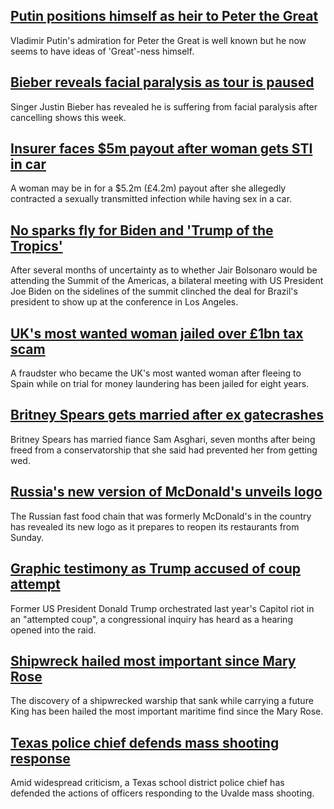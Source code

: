 ## [Putin positions himself as heir to Peter the Great](https://www.bbc.com/news/world-europe-61767191)
Vladimir Putin's admiration for Peter the Great is well known but he now seems to have ideas of 'Great'-ness himself. 
## [Bieber reveals facial paralysis as tour is paused](https://www.bbc.com/news/world-us-canada-61767457)
Singer Justin Bieber has revealed he is suffering from facial paralysis after cancelling shows this week.
## [Insurer faces $5m payout after woman gets STI in car](https://www.bbc.com/news/world-us-canada-61763333)
A woman may be in for a $5.2m (£4.2m) payout after she allegedly contracted a sexually transmitted infection while having sex in a car.
## [No sparks fly for Biden and 'Trump of the Tropics'](https://www.bbc.com/news/world-us-canada-61738341)
After several months of uncertainty as to whether Jair Bolsonaro would be attending the Summit of the Americas, a bilateral meeting with US President Joe Biden on the sidelines of the summit clinched the deal for Brazil's president to show up at the conference in Los Angeles.
## [UK's most wanted woman jailed over £1bn tax scam](https://www.bbc.com/news/uk-england-york-north-yorkshire-61762799)
A fraudster who became the UK's most wanted woman after fleeing to Spain while on trial for money laundering has been jailed for eight years. 
## [Britney Spears gets married after ex gatecrashes](https://www.bbc.com/news/entertainment-arts-61743919)
Britney Spears has married fiance Sam Asghari, seven months after being freed from a conservatorship that she said had prevented her from getting wed.
## [Russia's new version of McDonald's unveils logo](https://www.bbc.com/news/business-61727807)
The Russian fast food chain that was formerly McDonald's in the country has revealed its new logo as it prepares to reopen its restaurants from Sunday.
## [Graphic testimony as Trump accused of coup attempt](https://www.bbc.com/news/world-us-canada-61753870)
Former US President Donald Trump orchestrated last year's Capitol riot in an "attempted coup", a congressional inquiry has heard as a hearing opened into the raid.
## [Shipwreck hailed most important since Mary Rose](https://www.bbc.com/news/uk-england-norfolk-61734192)
The discovery of a shipwrecked warship that sank while carrying a future King has been hailed the most important maritime find since the Mary Rose.
## [Texas police chief defends mass shooting response](https://www.bbc.com/news/world-us-canada-61685119)
Amid widespread criticism, a Texas school district police chief has defended the actions of officers responding to the Uvalde mass shooting. 
